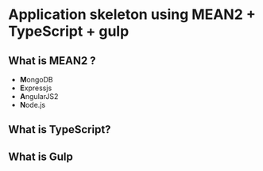 # Application skeleton using MEAN2 + TypeScript + gulp

## What is MEAN2 ?
* **M**ongoDB
* **E**xpressjs
* **A**ngularJS2
* **N**ode.js

## What is TypeScript?

## What is Gulp


